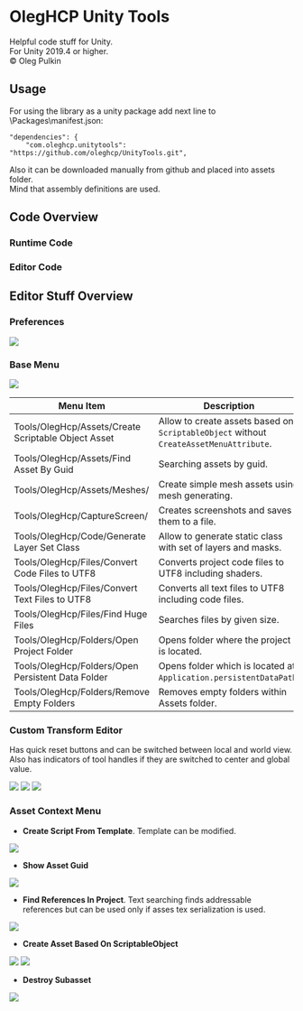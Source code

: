 # OlegHCP Unity Tools

Helpful code stuff for Unity.  
For Unity 2019.4 or higher.  
© Oleg Pulkin

## Usage

For using the library as a unity package add next line to \Packages\manifest.json:

```
"dependencies": {
    "com.oleghcp.unitytools": "https://github.com/oleghcp/UnityTools.git",
```

Also it can be downloaded manually from github and placed into assets folder.  
Mind that assembly definitions are used.

## Code Overview

### Runtime Code

### Editor Code

## Editor Stuff Overview

### Preferences

![](https://raw.githubusercontent.com/oleghcp/UnityTools/workflow/corrections/_images/Preferences.png)

### Base Menu

![](https://raw.githubusercontent.com/oleghcp/UnityTools/workflow/corrections/_images/BaseMenu.png)

| Menu Item | Description |
| - | - |
| Tools/OlegHcp/Assets/Create Scriptable Object Asset | Allow to create assets based on `ScriptableObject` without `CreateAssetMenuAttribute`. |
| Tools/OlegHcp/Assets/Find Asset By Guid | Searching assets by guid. |
| Tools/OlegHcp/Assets/Meshes/ | Create simple mesh assets using mesh generating. |
| Tools/OlegHcp/CaptureScreen/ | Creates screenshots and saves them to a file. |
| Tools/OlegHcp/Code/Generate Layer Set Class | Allow to generate static class with set of layers and masks. |
| Tools/OlegHcp/Files/Convert Code Files to UTF8 | Converts project code files to UTF8 including shaders. |
| Tools/OlegHcp/Files/Convert Text Files to UTF8 | Converts all text files to UTF8 including code files. |
| Tools/OlegHcp/Files/Find Huge Files | Searches files by given size. |
| Tools/OlegHcp/Folders/Open Project Folder | Opens folder where the project is located. |
| Tools/OlegHcp/Folders/Open Persistent Data Folder | Opens folder which is located at `Application.persistentDataPath`. |
| Tools/OlegHcp/Folders/Remove Empty Folders | Removes empty folders within Assets folder. |

### Custom Transform Editor

Has quick reset buttons and can be switched between local and world view.  
Also has indicators of tool handles if they are switched to center and global value.

![](https://raw.githubusercontent.com/oleghcp/UnityTools/workflow/corrections/_images/Transform1.png)
![](https://raw.githubusercontent.com/oleghcp/UnityTools/workflow/corrections/_images/Transform2.png)
![](https://raw.githubusercontent.com/oleghcp/UnityTools/workflow/corrections/_images/Transform3.png)

### Asset Context Menu

- **Create Script From Template**. Template can be modified.

![](https://raw.githubusercontent.com/oleghcp/UnityTools/workflow/corrections/_images/CreateScriptFromTemplate.png)

- **Show Asset Guid**

![](https://raw.githubusercontent.com/oleghcp/UnityTools/workflow/corrections/_images/ShowAssetGuid.png)

- **Find References In Project**. Text searching finds addressable references but can be used only if asses tex serialization is used.

![](https://raw.githubusercontent.com/oleghcp/UnityTools/workflow/corrections/_images/FindReferencesInProject.png)

- **Create Asset Based On ScriptableObject**

![](https://raw.githubusercontent.com/oleghcp/UnityTools/workflow/corrections/_images/CreateAsset1.png)
![](https://raw.githubusercontent.com/oleghcp/UnityTools/workflow/corrections/_images/CreateAsset2.png)

- **Destroy Subasset**

![](https://raw.githubusercontent.com/oleghcp/UnityTools/workflow/corrections/_images/DestroySubasset.png)

